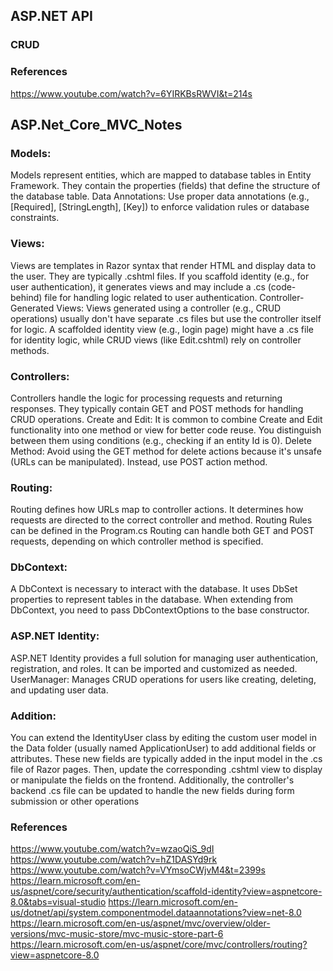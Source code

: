 ## ASP.NET API
### CRUD
### References
https://www.youtube.com/watch?v=6YIRKBsRWVI&t=214s

## ASP.Net_Core_MVC_Notes
### Models:
Models represent entities, which are mapped to database tables in Entity Framework. They contain the properties (fields) that define the structure of the database table.
Data Annotations: Use proper data annotations (e.g., [Required], [StringLength], [Key]) to enforce validation rules or database constraints.
### Views:
Views are templates in Razor syntax that render HTML and display data to the user. They are typically .cshtml files.
If you scaffold identity (e.g., for user authentication), it generates views and may include a .cs (code-behind) file for handling logic related to user authentication.
Controller-Generated Views: Views generated using a controller (e.g., CRUD operations) usually don't have separate .cs files but use the controller itself for logic.
A scaffolded identity view (e.g., login page) might have a .cs file for identity logic, while CRUD views (like Edit.cshtml) rely on controller methods.
### Controllers:
Controllers handle the logic for processing requests and returning responses. They typically contain GET and POST methods for handling CRUD operations.
Create and Edit: It is common to combine Create and Edit functionality into one method or view for better code reuse. You distinguish between them using conditions (e.g., checking if an entity Id is 0).
Delete Method:
Avoid using the GET method for delete actions because it's unsafe (URLs can be manipulated). Instead, use POST action method.
### Routing:
Routing defines how URLs map to controller actions. It determines how requests are directed to the correct controller and method.
Routing Rules can be defined in the Program.cs
Routing can handle both GET and POST requests, depending on which controller method is specified.
### DbContext:
A DbContext is necessary to interact with the database. It uses DbSet properties to represent tables in the database.
When extending from DbContext, you need to pass DbContextOptions to the base constructor.
### ASP.NET Identity:
ASP.NET Identity provides a full solution for managing user authentication, registration, and roles. It can be imported and customized as needed.
UserManager: Manages CRUD operations for users like creating, deleting, and updating user data.
### Addition:
You can extend the IdentityUser class by editing the custom user model in the Data folder (usually named ApplicationUser) to add additional fields or attributes. These new fields are typically added in the input model in the .cs file of Razor pages. Then, update the corresponding .cshtml view to display or manipulate the fields on the frontend. Additionally, the controller's backend .cs file can be updated to handle the new fields during form submission or other operations

### References
https://www.youtube.com/watch?v=wzaoQiS_9dI
https://www.youtube.com/watch?v=hZ1DASYd9rk
https://www.youtube.com/watch?v=VYmsoCWjvM4&t=2399s
https://learn.microsoft.com/en-us/aspnet/core/security/authentication/scaffold-identity?view=aspnetcore-8.0&tabs=visual-studio
https://learn.microsoft.com/en-us/dotnet/api/system.componentmodel.dataannotations?view=net-8.0
https://learn.microsoft.com/en-us/aspnet/mvc/overview/older-versions/mvc-music-store/mvc-music-store-part-6
https://learn.microsoft.com/en-us/aspnet/core/mvc/controllers/routing?view=aspnetcore-8.0
